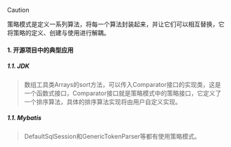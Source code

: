 > [!CAUTION]
>
> 策略模式是定义一系列算法，将每一个算法封装起来，并让它们可以相互替换，它将策略的定义、创建与使用进行解耦。

#### 1. 开源项目中的典型应用

##### 1.1. JDK

> 数组工具类Arrays的sort方法，可以传入Comparator接口的实现类，这是一个函数式接口，Comparator接口就是策略模式中的策略接口，它定义了一个排序算法，具体的排序算法实现将由用户自定义实现。

##### 1.1. Mybatis

> DefaultSqlSession和GenericTokenParser等都有使用策略模式。
